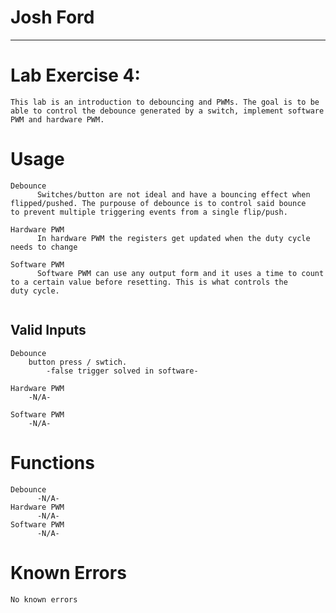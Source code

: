 # Josh Ford
________________________________________________________________________________
#

# Lab Exercise 4: 
```
This lab is an introduction to debouncing and PWMs. The goal is to be able to control the debounce generated by a switch, implement software PWM and hardware PWM.

```

#  Usage

```
Debounce
      Switches/button are not ideal and have a bouncing effect when flipped/pushed. The purpouse of debounce is to control said bounce          to prevent multiple triggering events from a single flip/push.

Hardware PWM
      In hardware PWM the registers get updated when the duty cycle needs to change

Software PWM
      Software PWM can use any output form and it uses a time to count to a certain value before resetting. This is what controls the         duty cycle.
      
```

## Valid Inputs

```
Debounce
    button press / swtich.
        -false trigger solved in software-
        
Hardware PWM
    -N/A-
    
Software PWM
    -N/A-
```

# Functions

```
Debounce
      -N/A-
Hardware PWM
      -N/A-
Software PWM
      -N/A-
```

# Known Errors
```No known errors```
